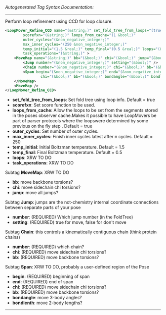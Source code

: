 _Autogenerated Tag Syntax Documentation:_

---
Perform loop refinement using CCD for loop closure.

```xml
<LoopMover_Refine_CCD name="(&string;)" set_fold_tree_from_loops="(true &bool;)"
        scorefxn="(&string;)" loops_from_cache="(1 &bool;)"
        outer_cycles="(&non_negative_integer;)"
        max_inner_cycles="(250 &non_negative_integer;)"
        temp_initial="(1.5 &real;)" temp_final="(0.5 &real;)" loops="(&string;)"
        task_operations="(&string;)" >
    <MoveMap name="(&string;)" bb="(&bool;)" chi="(&bool;)" jump="(&bool;)" >
        <Jump number="(&non_negative_integer;)" setting="(&bool;)" />
        <Chain number="(&non_negative_integer;)" chi="(&bool;)" bb="(&bool;)" />
        <Span begin="(&non_negative_integer;)" end="(&non_negative_integer;)"
                chi="(&bool;)" bb="(&bool;)" bondangle="(&bool;)" bondlenth="(&bool;)" />
    </MoveMap>
    <MoveMap />
</LoopMover_Refine_CCD>
```

-   **set_fold_tree_from_loops**: Set fold tree using loop info. Default = true
-   **scorefxn**: Set score function to be used.
-   **loops_from_cache**: Allow the loops to be set from the segments stored in the poses observer cache.Makes it possible to have LoopMovers be part of parser protocols where the loopswere determined by some previous on the fly step . Default = true
-   **outer_cycles**: Set number of outer cycles.
-   **max_inner_cycles**: Finish inner cycles latest after n cycles. Default = 250
-   **temp_initial**: Initial Boltzman temperature. Default = 1.5
-   **temp_final**: Final Boltzman temperature. Default = 0.5
-   **loops**: XRW TO DO
-   **task_operations**: XRW TO DO


Subtag **MoveMap**:   XRW TO DO

-   **bb**: move backbone torsions?
-   **chi**: move sidechain chi torsions?
-   **jump**: move all jumps?


Subtag **Jump**:   jumps are the not-chemistry internal coordinate connections between separate parts of your pose

-   **number**: (REQUIRED) Which jump number (in the FoldTree)
-   **setting**: (REQUIRED) true for move, false for don't move

Subtag **Chain**:   this controls a kinematically contiguous chain (think protein chains)

-   **number**: (REQUIRED) which chain?
-   **chi**: (REQUIRED) move sidechain chi torsions?
-   **bb**: (REQUIRED) move backbone torsions?

Subtag **Span**:   XRW TO DO, probably a user-defined region of the Pose

-   **begin**: (REQUIRED) beginning of span
-   **end**: (REQUIRED) end of span
-   **chi**: (REQUIRED) move sidechain chi torsions?
-   **bb**: (REQUIRED) move backbone torsions?
-   **bondangle**: move 3-body angles?
-   **bondlenth**: move 2-body lengths?

---
